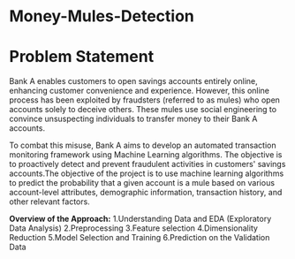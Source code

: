 # Money-Mules-Detection
# Problem Statement

Bank A enables customers to open savings accounts entirely online, enhancing customer convenience and experience. However, this online process has been exploited by fraudsters (referred to as mules) who open accounts solely to deceive others. These mules use social engineering to convince unsuspecting individuals to transfer money to their Bank A accounts.

To combat this misuse, Bank A aims to develop an automated transaction monitoring framework using Machine Learning algorithms. The objective is to proactively detect and prevent fraudulent activities in customers' savings accounts.The objective of the project is to use machine learning algorithms to predict the probability that a given account is a mule based on various account-level attributes, demographic information, transaction history, and other relevant factors.

**Overview of the Approach:**
1.Understanding Data and EDA (Exploratory Data Analysis)
2.Preprocessing
3.Feature selection
4.Dimensionality Reduction
5.Model Selection and Training
6.Prediction on the Validation Data
